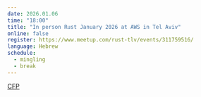```yaml
---
date: 2026.01.06
time: "18:00"
title: "In person Rust January 2026 at AWS in Tel Aviv"
online: false
register: https://www.meetup.com/rust-tlv/events/311759516/
language: Hebrew
schedule:
  - mingling
  - break
---
```



[CFP](/cfp)
